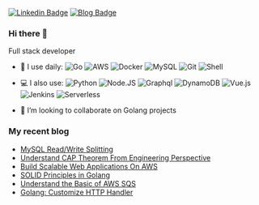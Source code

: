 [![Linkedin Badge](https://img.shields.io/badge/-yuhuang-blue?style=plastic&logo=Linkedin&logoColor=white&link=https://www.linkedin.com/in/yu-huang-toronto/)](https://www.linkedin.com/in/yu-huang-toronto/)
[![Blog Badge](https://img.shields.io/badge/-y4h2_blog-blue?style=plastic&logo=blog&logoColor=white&link=https://www.yuque.com/y4h2/write)](https://www.yuque.com/y4h2/write)

### Hi there 👋

Full stack developer

<!--
![](https://github-readme-stats.vercel.app/api?username=y4h2)
-->
<!--
**y4h2/y4h2** is a ✨ _special_ ✨ repository because its `README.md` (this file) appears on your GitHub profile.

Here are some ideas to get you started:

- 🔭 I’m currently working on ...
- 🌱 I’m currently learning ...
- 👯 I’m looking to collaborate on ...
- 🤔 I’m looking for help with ...
- 💬 Ask me about ...
- 📫 How to reach me: ...
- 😄 Pronouns: ...
- ⚡ Fun fact: ...
-->
- 🚀 I use daily:
  ![Go](https://img.shields.io/badge/-Go-blue?style=plastic&logo=Go)
  ![AWS](https://img.shields.io/badge/-AWS-black?style=plastic&logo=Amazon-AWS)
  ![Docker](https://img.shields.io/badge/-Docker-white?style=plastic&logo=Docker)
  ![MySQL](https://img.shields.io/badge/-MySQL-4479A1?style=plastic&logo=MySQL)
  ![Git](https://img.shields.io/badge/-Git-black?style=plastic&logo=git)
  ![Shell](https://img.shields.io/badge/-Shell-blasck?style=plastic&logo=Shell)
- 💻 I also use:
  ![Python](https://img.shields.io/badge/-Python-8fcfd1?style=plastic&logo=Python) 
  ![Node.JS](https://img.shields.io/badge/-Node.JS-black?style=plastic&logo=Node.js) 
  ![Graphql](https://img.shields.io/badge/-Graphql-E10098?style=plastic&logo=Graphql) 
  ![DynamoDB](https://img.shields.io/badge/-DynamoDB-4053D6?style=plastic&logo=Amazon-DynamoDB) 
  ![Vue.js](https://img.shields.io/badge/-Vus.js-4FC08D?style=plastic&logo=Vue.js)
  ![Jenkins](https://img.shields.io/badge/-Jenkins-D24939?style=plastic&logo=Jenkins&logoColor=white)
  ![Serverless](https://img.shields.io/badge/-Serverless-FD5750?style=plastic&logo=Serverless&logoColor=white)

- 👯 I’m looking to collaborate on Golang projects


### My recent blog

- [MySQL Read/Write Splitting](https://www.yuque.com/y4h2/write/necaa7)
- [Understand CAP Theorem From Engineering Perspective](https://www.yuque.com/y4h2/write/oi08nm)
- [Build Scalable Web Applications On AWS](https://www.yuque.com/y4h2/write/ybn028)
- [SOLID Principles in Golang](https://www.yuque.com/y4h2/write/cqk3rp)
- [Understand the Basic of AWS SQS](https://www.yuque.com/y4h2/write/mb39rk)
- [Golang: Customize HTTP Handler](https://www.yuque.com/y4h2/write/nxth4y)
